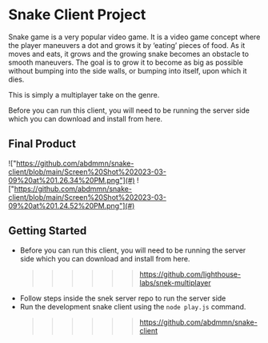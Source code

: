 # Snake Client Project

Snake game is a very popular video game. It is a video game concept where the player maneuvers a dot and grows it by ‘eating’ pieces of food. As it moves and eats, it grows and the growing snake becomes an obstacle to smooth maneuvers. The goal is to grow it to become as big as possible without bumping into the side walls, or bumping into itself, upon which it dies.

This is simply a multiplayer take on the genre.

Before you can run this client, you will need to be running the server side which you can download and install from here. 

## Final Product

!["https://github.com/abdmmn/snake-client/blob/main/Screen%20Shot%202023-03-09%20at%201.26.34%20PM.png"](#)
!["https://github.com/abdmmn/snake-client/blob/main/Screen%20Shot%202023-03-09%20at%201.24.52%20PM.png"](#)


## Getting Started

- Before you can run this client, you will need to be running the server side which you can download and install from here. 
  >>>>>> https://github.com/lighthouse-labs/snek-multiplayer
- Follow steps inside the snek server repo to run the server side
- Run the development snake client using the `node play.js` command.
  >>>>>> https://github.com/abdmmn/snake-client
